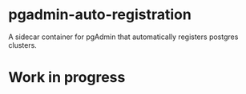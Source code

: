 # pgadmin-auto-registration
A sidecar container for pgAdmin that automatically registers postgres clusters.

# Work in progress
